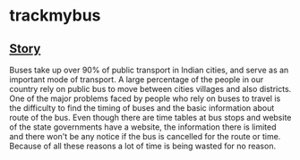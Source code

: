# trackmybus
## <u>Story</u>
Buses take up over 90% of public transport in Indian cities, and serve as an important mode of transport. A large percentage of the people in our country rely on public bus to move between cities villages and also districts.
One of the major problems faced by people who rely on buses to travel is the difficulty to find the timing of buses and the basic information about route of the bus. Even though there are time tables at bus stops and website of the state governments have a website, the information there is limited and there won't be any notice if the bus is cancelled for the route or time. Because of all these reasons a lot of time is being wasted for no reason.
